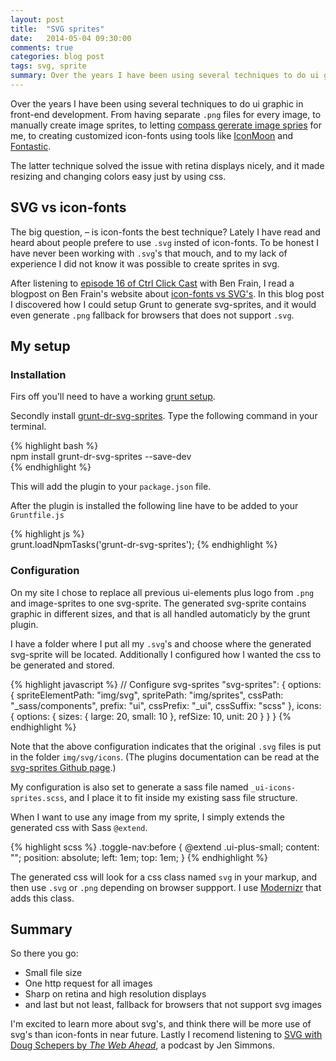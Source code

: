 ```yaml
---
layout: post
title:  "SVG sprites"
date:   2014-05-04 09:30:00
comments: true
categories: blog post
tags: svg, sprite
summary: Over the years I have been using several techniques to do ui graphic in front-end development. Lately I have used svg-sprites, and this is how I made it work on my web site.
---
```


Over the years I have been using several techniques to do ui graphic in front-end development. From having separate `.png` files for every image, to manually create image sprites, to letting [compass gererate image spries][compass-sprite] for me, to creating customized icon-fonts using tools like [IconMoon] and [Fontastic].

The latter technique solved the issue with retina displays nicely, and it made resizing and changing colors easy just by using css.

## SVG vs icon-fonts
The big question, – is icon-fonts the best technique? Lately I have read and heard about people prefere to use `.svg` insted of icon-fonts. To be honest I have never been working with `.svg`'s that mouch, and to my lack of experience I did not know it was possible to create sprites in svg.

After listening to [episode 16 of Ctrl Click Cast][ctrlclickcast] with Ben Frain, I read a blogpost on Ben Frain's website about [icon-fonts vs SVG's][benfrain-blog]. In this blog post I discovered how I could setup Grunt to generate svg-sprites, and it would even generate `.png` fallback for browsers that does not support `.svg`.

## My setup

### Installation
Firs off you'll need to have a working [grunt setup].

Secondly install [grunt-dr-svg-sprites]. Type the following command in your terminal.

{% highlight bash %}    
npm install grunt-dr-svg-sprites --save-dev  
{% endhighlight %}

This will add the plugin to your `package.json` file.

After the plugin is installed the following line have to be added to your `Gruntfile.js`
    
{% highlight js %}    
grunt.loadNpmTasks('grunt-dr-svg-sprites');
{% endhighlight %}

### Configuration
On my site I chose to replace all previous ui-elements plus logo from `.png` and image-sprites to one svg-sprite. The generated svg-sprite contains graphic in different sizes, and that is all handled automaticly by the grunt plugin.

I have a folder where I put all my `.svg`'s and choose where the generated svg-sprite will be located. Additionally I configured how I wanted the css to be generated and stored.

{% highlight javascript %}
// Configure svg-sprites
"svg-sprites": {
  options: {
    spriteElementPath: "img/svg",
    spritePath: "img/sprites",
    cssPath: "_sass/components",
    prefix: "ui",
    cssPrefix: "_ui",
    cssSuffix: "scss"
  },
  icons: {
    options: {
      sizes: {
        large: 20,
        small: 10
      },
      refSize: 10,
      unit: 20
    }
  }
}
{% endhighlight %}  

Note that the above configuration indicates that the original `.svg` files is put in the folder `img/svg/icons`. (The plugins documentation can be read at the [svg-sprites Github page][grunt-dr-svg-sprites].)

My configuration is also set to generate a sass file named `_ui-icons-sprites.scss`, and I place it to fit inside my existing sass file structure. 

When I want to use any image from my sprite, I simply extends the generated css with Sass `@extend`.

{% highlight scss %}
.toggle-nav:before {
  @extend .ui-plus-small;
  content: "";
  position: absolute;
  left: 1em;
  top: 1em;
}
{% endhighlight %}

The generated css will look for a css class named `svg` in your markup, and then use `.svg` or `.png` depending on browser suppport. I use [Modernizr] that adds this class.

## Summary
So there you go:

- Small file size
- One http request for all images
- Sharp on retina and high resolution displays 
- and last but not least, fallback for browsers that not support svg images

I'm excited to learn more about svg's, and think there will be more use of svg's than icon-fonts in near future. Lastly I recomend listening to [SVG with Doug Schepers by *The Web Ahead*][web ahead podcast svg], a podcast by Jen Simmons. 

[iconmoon]: http://icomoon.io/
[fontastic]: http://fontastic.me/
[compass-sprite]: http://compass-style.org/reference/compass/helpers/sprites
[ctrlclickcast]: http://ctrlclickcast.com/episodes/sass-workflows-setup-automation
[benfrain-blog]: http://benfrain.com/image-sprites-data-uris-icon-fonts-v-svgs/
[grunt setup]: http://gruntjs.com/getting-started
[grunt-dr-svg-sprites]: https://github.com/drdk/grunt-dr-svg-sprites
[Modernizr]: http://modernizr.com/
[web ahead podcast svg]: http://5by5.tv/webahead/67